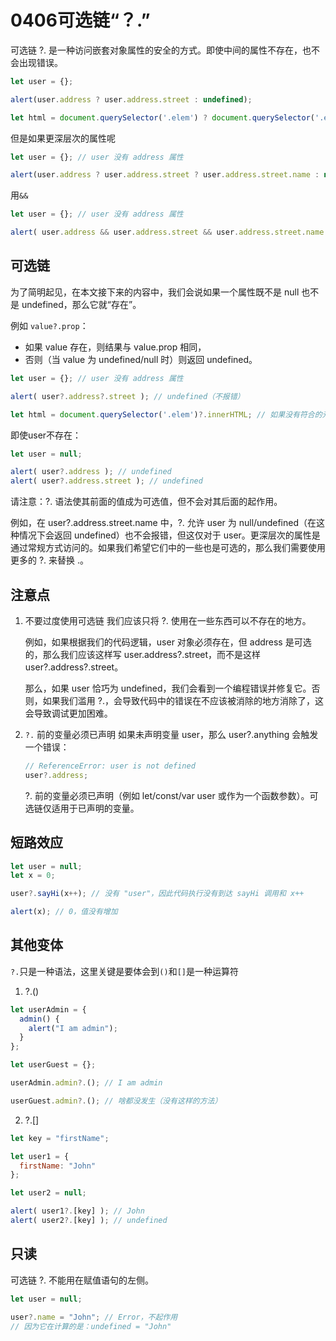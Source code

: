 # 0406可选链“？.”

可选链 ?. 是一种访问嵌套对象属性的安全的方式。即使中间的属性不存在，也不会出现错误。

```javascript
let user = {};

alert(user.address ? user.address.street : undefined);
```


```javascript
let html = document.querySelector('.elem') ? document.querySelector('.elem').innerHTML : null;
```

但是如果更深层次的属性呢
```javascript
let user = {}; // user 没有 address 属性

alert(user.address ? user.address.street ? user.address.street.name : null : null);
``` 

用`&&`
```javascript
let user = {}; // user 没有 address 属性

alert( user.address && user.address.street && user.address.street.name ); // undefined（不报错）
```



## 可选链
为了简明起见，在本文接下来的内容中，我们会说如果一个属性既不是 null 也不是 undefined，那么它就“存在”。

例如 `value?.prop`：
* 如果 value 存在，则结果与 value.prop 相同，
* 否则（当 value 为 undefined/null 时）则返回 undefined。

```javascript
let user = {}; // user 没有 address 属性

alert( user?.address?.street ); // undefined（不报错）

let html = document.querySelector('.elem')?.innerHTML; // 如果没有符合的元素，则为 undefined
```

即使user不存在：
```javascript
let user = null;

alert( user?.address ); // undefined
alert( user?.address.street ); // undefined
```

请注意：?. 语法使其前面的值成为可选值，但不会对其后面的起作用。

例如，在 user?.address.street.name 中，?. 允许 user 为 null/undefined（在这种情况下会返回 undefined）也不会报错，但这仅对于 user。更深层次的属性是通过常规方式访问的。如果我们希望它们中的一些也是可选的，那么我们需要使用更多的 ?. 来替换 .。

## 注意点
1. 不要过度使用可选链
   我们应该只将 ?. 使用在一些东西可以不存在的地方。

   例如，如果根据我们的代码逻辑，user 对象必须存在，但 address 是可选的，那么我们应该这样写 user.address?.street，而不是这样 user?.address?.street。

   那么，如果 user 恰巧为 undefined，我们会看到一个编程错误并修复它。否则，如果我们滥用 ?.，会导致代码中的错误在不应该被消除的地方消除了，这会导致调试更加困难。

2. `?.` 前的变量必须已声明
   如果未声明变量 user，那么 user?.anything 会触发一个错误：
   ```javascript
   // ReferenceError: user is not defined
   user?.address;
   ```
   ?. 前的变量必须已声明（例如 let/const/var user 或作为一个函数参数）。可选链仅适用于已声明的变量。


## 短路效应

```javascript
let user = null;
let x = 0;

user?.sayHi(x++); // 没有 "user"，因此代码执行没有到达 sayHi 调用和 x++

alert(x); // 0，值没有增加
```

## 其他变体
`?.`只是一种语法，这里关键是要体会到`()`和`[]`是一种运算符
1. ?.()
```javascript
let userAdmin = {
  admin() {
    alert("I am admin");
  }
};

let userGuest = {};

userAdmin.admin?.(); // I am admin

userGuest.admin?.(); // 啥都没发生（没有这样的方法）
```

2. ?.[]
```javascript
let key = "firstName";

let user1 = {
  firstName: "John"
};

let user2 = null;

alert( user1?.[key] ); // John
alert( user2?.[key] ); // undefined
```


## 只读
可选链 ?. 不能用在赋值语句的左侧。
```javascript
let user = null;

user?.name = "John"; // Error，不起作用
// 因为它在计算的是：undefined = "John"
```